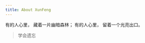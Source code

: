 ```yaml
---
title: About XunFeng
---
```

有的人心里，
藏着一片幽暗森林；
有的人心里，
留着一个光亮出口。
<!--more-->

<blockquote class="blockquote-center">学会遗忘</blockquote>